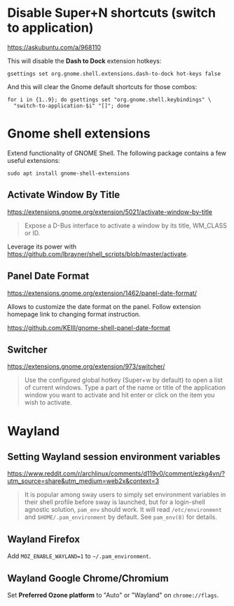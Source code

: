# Disable Super+N shortcuts (switch to application)

<https://askubuntu.com/a/968110>

This will disable the **Dash to Dock** extension hotkeys:

```
gsettings set org.gnome.shell.extensions.dash-to-dock hot-keys false
```

And this will clear the Gnome default shortcuts for those combos:

```
for i in {1..9}; do gsettings set "org.gnome.shell.keybindings" \
  "switch-to-application-$i" "[]"; done
```

# Gnome shell extensions

Extend functionality of GNOME Shell. The following package contains a few useful
extensions:

~~~
sudo apt install gnome-shell-extensions
~~~

## Activate Window By Title

<https://extensions.gnome.org/extension/5021/activate-window-by-title>

> Expose a D-Bus interface to activate a window by its title, WM_CLASS or ID.

Leverage its power with <https://github.com/lbrayner/shell_scripts/blob/master/activate>.

## Panel Date Format

<https://extensions.gnome.org/extension/1462/panel-date-format/>

Allows to customize the date format on the panel. Follow extension homepage link
to changing format instruction.

<https://github.com/KEIII/gnome-shell-panel-date-format>

## Switcher

<https://extensions.gnome.org/extension/973/switcher/>

> Use the configured global hotkey (Super+w by default) to open a list of
> current windows. Type a part of the name or title of the application window
> you want to activate and hit enter or click on the item you wish to activate.

# Wayland

## Setting Wayland session environment variables

<https://www.reddit.com/r/archlinux/comments/d119v0/comment/ezkg4vn/?utm_source=share&utm_medium=web2x&context=3>

> It is popular among sway users to simply set environment variables in their
> shell profile before sway is launched, but for a login-shell agnostic
> solution, `pam_env` should work. It will read `/etc/environment` and
> `$HOME/.pam_environment` by default. See `pam_env(8)` for details.

## Wayland Firefox

Add `MOZ_ENABLE_WAYLAND=1` to `~/.pam_environment`.

## Wayland Google Chrome/Chromium

Set **Preferred Ozone platform** to "Auto" or "Wayland" on `chrome://flags`.
